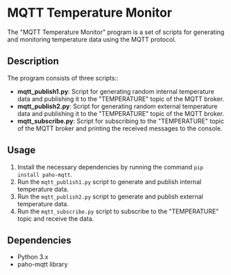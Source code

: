 # MQTT Temperature Monitor

The "MQTT Temperature Monitor" program is a set of scripts for generating and monitoring temperature data using the MQTT protocol.

## Description

The program consists of three scripts::

- **mqtt_publish1.py**: Script for generating random internal temperature data and publishing it to the "TEMPERATURE" topic of the MQTT broker.
- **mqtt_publish2.py**: Script for generating random external temperature data and publishing it to the "TEMPERATURE" topic of the MQTT broker.
- **mqtt_subscribe.py**:  Script for subscribing to the "TEMPERATURE" topic of the MQTT broker and printing the received messages to the console.

## Usage

1. Install the necessary dependencies by running the command `pip install paho-mqtt`.
2. Run the `mqtt_publish1.py` script to generate and publish internal temperature data.
3. Run the `mqtt_publish2.py` script to generate and publish external temperature data.
4. Run the `mqtt_subscribe.py` script to subscribe to the "TEMPERATURE" topic and receive the data.

## Dependencies

- Python 3.x
- paho-mqtt library

